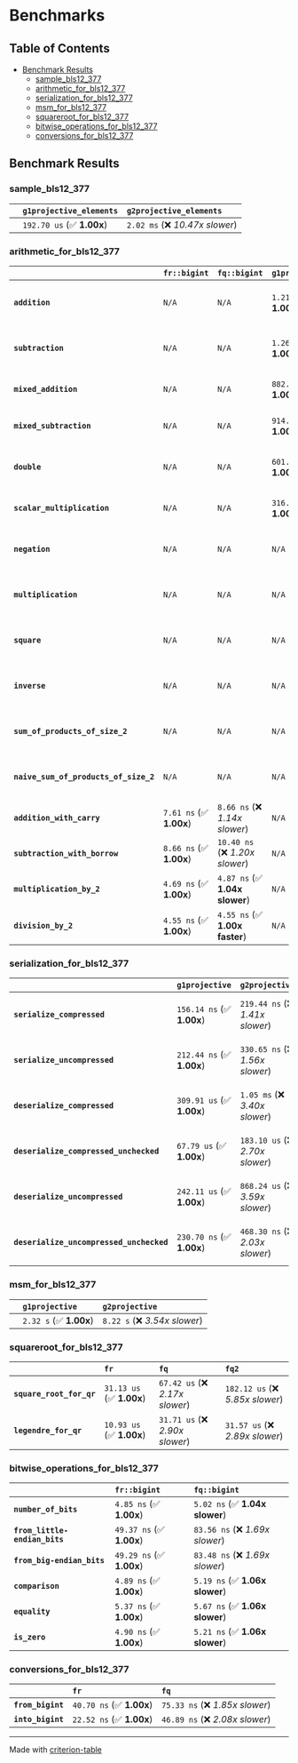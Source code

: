 # Benchmarks

## Table of Contents

- [Benchmark Results](#benchmark-results)
    - [sample_bls12_377](#sample_bls12_377)
    - [arithmetic_for_bls12_377](#arithmetic_for_bls12_377)
    - [serialization_for_bls12_377](#serialization_for_bls12_377)
    - [msm_for_bls12_377](#msm_for_bls12_377)
    - [squareroot_for_bls12_377](#squareroot_for_bls12_377)
    - [bitwise_operations_for_bls12_377](#bitwise_operations_for_bls12_377)
    - [conversions_for_bls12_377](#conversions_for_bls12_377)

## Benchmark Results

### sample_bls12_377

|        | `g1projective_elements`          | `g2projective_elements`           |
|:-------|:---------------------------------|:--------------------------------- |
|        | `192.70 us` (✅ **1.00x**)        | `2.02 ms` (❌ *10.47x slower*)     |

### arithmetic_for_bls12_377

|                                       | `fr::bigint`            | `fq::bigint`                    | `g1projective`            | `g2projective`                 | `fq2`                            | `fq12`                            | `fq`                             | `fr`                              |
|:--------------------------------------|:------------------------|:--------------------------------|:--------------------------|:-------------------------------|:---------------------------------|:----------------------------------|:---------------------------------|:--------------------------------- |
| **`addition`**                        | `N/A`                   | `N/A`                           | `1.21 us` (✅ **1.00x**)   | `4.76 us` (❌ *3.94x slower*)   | `23.42 ns` (🚀 **51.63x faster**) | `189.67 ns` (🚀 **6.38x faster**)  | `12.51 ns` (🚀 **96.68x faster**) | `8.71 ns` (🚀 **138.74x faster**)  |
| **`subtraction`**                     | `N/A`                   | `N/A`                           | `1.26 us` (✅ **1.00x**)   | `4.82 us` (❌ *3.84x slower*)   | `23.33 ns` (🚀 **53.84x faster**) | `160.95 ns` (🚀 **7.80x faster**)  | `12.70 ns` (🚀 **98.92x faster**) | `8.80 ns` (🚀 **142.74x faster**)  |
| **`mixed_addition`**                  | `N/A`                   | `N/A`                           | `882.91 ns` (✅ **1.00x**) | `3.40 us` (❌ *3.85x slower*)   | `N/A`                            | `N/A`                             | `N/A`                            | `N/A`                             |
| **`mixed_subtraction`**               | `N/A`                   | `N/A`                           | `914.98 ns` (✅ **1.00x**) | `3.44 us` (❌ *3.76x slower*)   | `N/A`                            | `N/A`                             | `N/A`                            | `N/A`                             |
| **`double`**                          | `N/A`                   | `N/A`                           | `601.69 ns` (✅ **1.00x**) | `2.25 us` (❌ *3.73x slower*)   | `12.38 ns` (🚀 **48.60x faster**) | `69.59 ns` (🚀 **8.65x faster**)   | `7.13 ns` (🚀 **84.41x faster**)  | `5.92 ns` (🚀 **101.64x faster**)  |
| **`scalar_multiplication`**           | `N/A`                   | `N/A`                           | `316.60 us` (✅ **1.00x**) | `1.16 ms` (❌ *3.66x slower*)   | `N/A`                            | `N/A`                             | `N/A`                            | `N/A`                             |
| **`negation`**                        | `N/A`                   | `N/A`                           | `N/A`                     | `N/A`                          | `23.39 ns` (❌ *3.80x slower*)    | `95.86 ns` (❌ *15.57x slower*)    | `18.67 ns` (❌ *3.03x slower*)    | `6.16 ns` (✅ **1.00x**)           |
| **`multiplication`**                  | `N/A`                   | `N/A`                           | `N/A`                     | `N/A`                          | `268.15 ns` (❌ *6.01x slower*)   | `7.09 us` (❌ *158.86x slower*)    | `75.78 ns` (❌ *1.70x slower*)    | `44.64 ns` (✅ **1.00x**)          |
| **`square`**                          | `N/A`                   | `N/A`                           | `N/A`                     | `N/A`                          | `233.41 ns` (❌ *6.49x slower*)   | `5.00 us` (❌ *139.10x slower*)    | `66.82 ns` (❌ *1.86x slower*)    | `35.97 ns` (✅ **1.00x**)          |
| **`inverse`**                         | `N/A`                   | `N/A`                           | `N/A`                     | `N/A`                          | `15.11 us` (❌ *2.14x slower*)    | `27.46 us` (❌ *3.89x slower*)     | `14.81 us` (❌ *2.10x slower*)    | `7.05 us` (✅ **1.00x**)           |
| **`sum_of_products_of_size_2`**       | `N/A`                   | `N/A`                           | `N/A`                     | `N/A`                          | `579.32 ns` (❌ *9.38x slower*)   | `14.53 us` (❌ *235.18x slower*)   | `118.26 ns` (❌ *1.91x slower*)   | `61.79 ns` (✅ **1.00x**)          |
| **`naive_sum_of_products_of_size_2`** | `N/A`                   | `N/A`                           | `N/A`                     | `N/A`                          | `568.13 ns` (❌ *6.39x slower*)   | `14.46 us` (❌ *162.56x slower*)   | `162.43 ns` (❌ *1.83x slower*)   | `88.93 ns` (✅ **1.00x**)          |
| **`addition_with_carry`**             | `7.61 ns` (✅ **1.00x**) | `8.66 ns` (❌ *1.14x slower*)    | `N/A`                     | `N/A`                          | `N/A`                            | `N/A`                             | `N/A`                            | `N/A`                             |
| **`subtraction_with_borrow`**         | `8.66 ns` (✅ **1.00x**) | `10.40 ns` (❌ *1.20x slower*)   | `N/A`                     | `N/A`                          | `N/A`                            | `N/A`                             | `N/A`                            | `N/A`                             |
| **`multiplication_by_2`**             | `4.69 ns` (✅ **1.00x**) | `4.87 ns` (✅ **1.04x slower**)  | `N/A`                     | `N/A`                          | `N/A`                            | `N/A`                             | `N/A`                            | `N/A`                             |
| **`division_by_2`**                   | `4.55 ns` (✅ **1.00x**) | `4.55 ns` (✅ **1.00x faster**)  | `N/A`                     | `N/A`                          | `N/A`                            | `N/A`                             | `N/A`                            | `N/A`                             |

### serialization_for_bls12_377

|                                          | `g1projective`            | `g2projective`                   | `fr`                               | `fq`                               | `fq2`                               | `fq12`                            |
|:-----------------------------------------|:--------------------------|:---------------------------------|:-----------------------------------|:-----------------------------------|:------------------------------------|:--------------------------------- |
| **`serialize_compressed`**               | `156.14 ns` (✅ **1.00x**) | `219.44 ns` (❌ *1.41x slower*)   | `31.28 ns` (🚀 **4.99x faster**)    | `57.97 ns` (🚀 **2.69x faster**)    | `110.32 ns` (✅ **1.42x faster**)    | `698.24 ns` (❌ *4.47x slower*)    |
| **`serialize_uncompressed`**             | `212.44 ns` (✅ **1.00x**) | `330.65 ns` (❌ *1.56x slower*)   | `30.36 ns` (🚀 **7.00x faster**)    | `55.84 ns` (🚀 **3.80x faster**)    | `110.48 ns` (🚀 **1.92x faster**)    | `698.14 ns` (❌ *3.29x slower*)    |
| **`deserialize_compressed`**             | `309.91 us` (✅ **1.00x**) | `1.05 ms` (❌ *3.40x slower*)     | `51.95 ns` (🚀 **5965.97x faster**) | `93.09 ns` (🚀 **3329.17x faster**) | `212.56 ns` (🚀 **1457.98x faster**) | `1.30 us` (🚀 **238.05x faster**)  |
| **`deserialize_compressed_unchecked`**   | `67.79 us` (✅ **1.00x**)  | `183.10 us` (❌ *2.70x slower*)   | `52.04 ns` (🚀 **1302.70x faster**) | `92.73 ns` (🚀 **731.04x faster**)  | `212.32 ns` (🚀 **319.29x faster**)  | `1.30 us` (🚀 **52.06x faster**)   |
| **`deserialize_uncompressed`**           | `242.11 us` (✅ **1.00x**) | `868.24 us` (❌ *3.59x slower*)   | `51.97 ns` (🚀 **4658.29x faster**) | `92.65 ns` (🚀 **2613.29x faster**) | `212.24 ns` (🚀 **1140.73x faster**) | `1.30 us` (🚀 **186.04x faster**)  |
| **`deserialize_uncompressed_unchecked`** | `230.70 ns` (✅ **1.00x**) | `468.30 ns` (❌ *2.03x slower*)   | `51.96 ns` (🚀 **4.44x faster**)    | `92.53 ns` (🚀 **2.49x faster**)    | `212.31 ns` (✅ **1.09x faster**)    | `1.30 us` (❌ *5.64x slower*)      |

### msm_for_bls12_377

|        | `g1projective`          | `g2projective`                 |
|:-------|:------------------------|:------------------------------ |
|        | `2.32 s` (✅ **1.00x**)  | `8.22 s` (❌ *3.54x slower*)    |

### squareroot_for_bls12_377

|                          | `fr`                     | `fq`                            | `fq2`                             |
|:-------------------------|:-------------------------|:--------------------------------|:--------------------------------- |
| **`square_root_for_qr`** | `31.13 us` (✅ **1.00x**) | `67.42 us` (❌ *2.17x slower*)   | `182.12 us` (❌ *5.85x slower*)    |
| **`legendre_for_qr`**    | `10.93 us` (✅ **1.00x**) | `31.71 us` (❌ *2.90x slower*)   | `31.57 us` (❌ *2.89x slower*)     |

### bitwise_operations_for_bls12_377

|                               | `fr::bigint`             | `fq::bigint`                     |
|:------------------------------|:-------------------------|:-------------------------------- |
| **`number_of_bits`**          | `4.85 ns` (✅ **1.00x**)  | `5.02 ns` (✅ **1.04x slower**)   |
| **`from_little-endian_bits`** | `49.37 ns` (✅ **1.00x**) | `83.56 ns` (❌ *1.69x slower*)    |
| **`from_big-endian_bits`**    | `49.29 ns` (✅ **1.00x**) | `83.48 ns` (❌ *1.69x slower*)    |
| **`comparison`**              | `4.89 ns` (✅ **1.00x**)  | `5.19 ns` (✅ **1.06x slower**)   |
| **`equality`**                | `5.37 ns` (✅ **1.00x**)  | `5.67 ns` (✅ **1.06x slower**)   |
| **`is_zero`**                 | `4.90 ns` (✅ **1.00x**)  | `5.21 ns` (✅ **1.06x slower**)   |

### conversions_for_bls12_377

|                   | `fr`                     | `fq`                             |
|:------------------|:-------------------------|:-------------------------------- |
| **`from_bigint`** | `40.70 ns` (✅ **1.00x**) | `75.33 ns` (❌ *1.85x slower*)    |
| **`into_bigint`** | `22.52 ns` (✅ **1.00x**) | `46.89 ns` (❌ *2.08x slower*)    |

---
Made with [criterion-table](https://github.com/nu11ptr/criterion-table)

